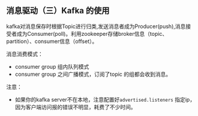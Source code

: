 ## 消息驱动（三）Kafka 的使用

kafka对消息保存时根据Topic进行归类,发送消息者成为Producer(push),消息接受者成为Consumer(poll)。利用zookeeper存储broker信息（topic、partition）、consumer信息（offset）。

消息消费模式：

* consumer group 组内队列模式
* consumer group 之间广播模式，订阅了topic 的组都会收到消息。

注意：

* 如果你的kafka server不在本地，注意配置好`advertised.listeners` 指定ip，因为客户端访问报的错误不明显，耗费了不少时间。